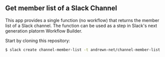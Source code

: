 ## Get member list of a Slack Channel

This app provides a single function (no workflow) that returns the member list of a Slack channel. The function can be used as a step in Slack's next generation platorm Workflow Builder.

Start by cloning this repository:

```zsh
$ slack create channel-member-list -t andrewn-net/channel-member-list
```
